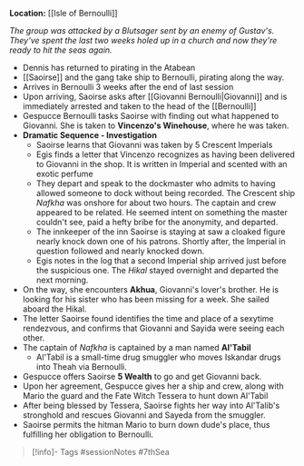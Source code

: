  **Location:** [[Isle of Bernoulli]]

*The group was attacked by a Blutsager sent by an enemy of Gustav's.  They've spent the last two weeks holed up in a church and now they're ready to hit the seas again.*

- Dennis has returned to pirating in the Atabean
- [[Saoirse]] and the gang take ship to Bernoulli, pirating along the way.
- Arrives in Bernoulli 3 weeks after the end of last session
- Upon arriving, Saoirse asks after [[Giovanni Bernoulli|Giovanni]] and is immediately arrested and taken to the head of the [[Bernoulli]]
- Gespucce Bernoulli tasks Saoirse with finding out what happened to Giovanni.  She is taken to **Vincenzo's Winehouse**, where he was taken.
- **Dramatic Sequence - Investigation**
	- Saoirse learns that Giovanni was taken by 5 Crescent Imperials
	- Egis finds a letter that Vincenzo recognizes as having been delivered to Giovanni in the shop.  It is written in Imperial and scented with an exotic perfume
	- They depart and speak to the dockmaster who admits to having allowed someone to dock without being recorded.  The Crescent ship *Nafkha* was onshore  for about two hours.  The captain and crew appeared to be related.  He seemed intent on something the master couldn't see, paid a hefty bribe for the anonymity, and departed.
	- The innkeeper of the inn Saoirse is staying at saw a cloaked figure nearly knock down one of his patrons.  Shortly after, the Imperial in question followed and nearly knocked down.
	- Egis notes in the log that a second Imperial ship arrived just before the suspicious one.  The *Hikal* stayed overnight and departed the next morning.
- On the way, she encounters **Akhua**, Giovanni's lover's brother.  He is looking for his sister who has been missing for a week.  She sailed aboard the Hikal.
- The letter Saoirse found identifies the time and place of a sexytime rendezvous, and confirms that Giovanni and Sayida were seeing each other.
- The captain of *Nafkha* is captained by a man named **Al'Tabil**
	- Al'Tabil is a small-time drug smuggler who moves Iskandar drugs into Theah via Bernoulli.
- Gespucce offers Saoirse **5 Wealth** to go and get Giovanni back.
- Upon her agreement, Gespucce gives her a ship and crew, along with Mario the guard and the Fate Witch Tessera to hunt down Al'Tabil
- After being blessed by Tessera, Saoirse fights her way into Al'Talib's stronghold and rescues Giovanni and Sayeda from the smuggler.
- Saoirse permits the hitman Mario to burn down dude's place, thus fulfilling her obligation to Bernoulli.

> [!info]- Tags
> #sessionNotes #7thSea 

